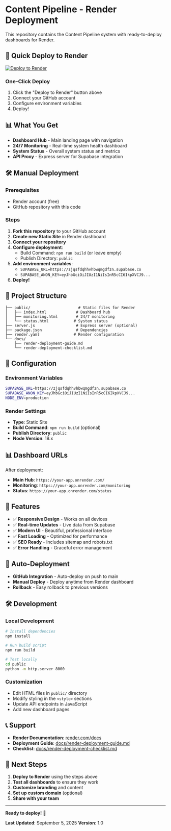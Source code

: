 # Content Pipeline - Render Deployment

This repository contains the Content Pipeline system with ready-to-deploy dashboards for Render.

## 🚀 Quick Deploy to Render

[![Deploy to Render](https://render.com/images/deploy-to-render-button.svg)](https://render.com/deploy)

### One-Click Deploy
1. Click the "Deploy to Render" button above
2. Connect your GitHub account
3. Configure environment variables
4. Deploy!

## 📊 What You Get

- **Dashboard Hub** - Main landing page with navigation
- **24/7 Monitoring** - Real-time system health dashboard  
- **System Status** - Overall system status and metrics
- **API Proxy** - Express server for Supabase integration

## 🛠️ Manual Deployment

### Prerequisites
- Render account (free)
- GitHub repository with this code

### Steps
1. **Fork this repository** to your GitHub account
2. **Create new Static Site** in Render dashboard
3. **Connect your repository**
4. **Configure deployment**:
   - Build Command: `npm run build` (or leave empty)
   - Publish Directory: `public`
5. **Add environment variables**:
   - `SUPABASE_URL=https://zjqsfdqhhvhbwqmgdfzn.supabase.co`
   - `SUPABASE_ANON_KEY=eyJhbGciOiJIUzI1NiIsInR5cCI6IkpXVCJ9...`
6. **Deploy!**

## 📁 Project Structure

```
├── public/                     # Static files for Render
│   ├── index.html             # Dashboard hub
│   ├── monitoring.html        # 24/7 monitoring
│   └── status.html           # System status
├── server.js                  # Express server (optional)
├── package.json               # Dependencies
├── render.yaml               # Render configuration
└── docs/
    ├── render-deployment-guide.md
    └── render-deployment-checklist.md
```

## 🔧 Configuration

### Environment Variables
```bash
SUPABASE_URL=https://zjqsfdqhhvhbwqmgdfzn.supabase.co
SUPABASE_ANON_KEY=eyJhbGciOiJIUzI1NiIsInR5cCI6IkpXVCJ9...
NODE_ENV=production
```

### Render Settings
- **Type**: Static Site
- **Build Command**: `npm run build` (optional)
- **Publish Directory**: `public`
- **Node Version**: 18.x

## 📊 Dashboard URLs

After deployment:
- **Main Hub**: `https://your-app.onrender.com/`
- **Monitoring**: `https://your-app.onrender.com/monitoring`
- **Status**: `https://your-app.onrender.com/status`

## 🚀 Features

- ✅ **Responsive Design** - Works on all devices
- ✅ **Real-time Updates** - Live data from Supabase
- ✅ **Modern UI** - Beautiful, professional interface
- ✅ **Fast Loading** - Optimized for performance
- ✅ **SEO Ready** - Includes sitemap and robots.txt
- ✅ **Error Handling** - Graceful error management

## 🔄 Auto-Deployment

- **GitHub Integration** - Auto-deploy on push to main
- **Manual Deploy** - Deploy anytime from Render dashboard
- **Rollback** - Easy rollback to previous versions

## 🛠️ Development

### Local Development
```bash
# Install dependencies
npm install

# Run build script
npm run build

# Test locally
cd public
python -m http.server 8000
```

### Customization
- Edit HTML files in `public/` directory
- Modify styling in the `<style>` sections
- Update API endpoints in JavaScript
- Add new dashboard pages

## 📞 Support

- **Render Documentation**: [render.com/docs](https://render.com/docs)
- **Deployment Guide**: [docs/render-deployment-guide.md](docs/render-deployment-guide.md)
- **Checklist**: [docs/render-deployment-checklist.md](docs/render-deployment-checklist.md)

## 🎯 Next Steps

1. **Deploy to Render** using the steps above
2. **Test all dashboards** to ensure they work
3. **Customize branding** and content
4. **Set up custom domain** (optional)
5. **Share with your team**

---

**Ready to deploy!** 🚀

**Last Updated**: September 5, 2025
**Version**: 1.0
